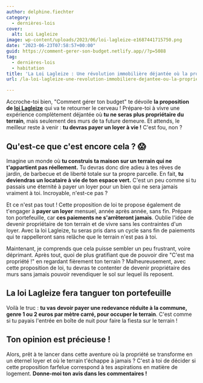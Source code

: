 ```yaml
---
author: delphine.fiechter
category:
  - dernières-lois
cover:
  alt: Loi Lagleize
image: wp-content/uploads/2023/06/loi-lagleize-e1687441715750.png
date: "2023-06-23T07:58:57+00:00"
guid: https://comment-gerer-son-budget.netlify.app//?p=5088
tag:
  - dernières-lois
  - habitation
title: 'La Loi Lagleize : Une révolution immobilière déjantée où la propriété devient une illusion !'
url: /la-loi-lagleize-une-revolution-immobiliere-dejantee-ou-la-propriete-devient-une-illusion/

---
```

Accroche-toi bien, "Comment gérer ton budget" te dévoile **la proposition de [loi Lagleize](https://www.lefigaro.fr/maison/loi-lagleize-puis-je-etre-proprietaire-du-bati-mais-pas-du-sol-20230311#:~:text=juridiquement%20pas%20correct.-,Quel%20est%20l'objectif%20de%20la%20loi%20Lagleize%20%3F,le%20foncier%20et%20le%20b%C3%A2ti. "loi Lagleize ")** qui va te retourner le cerveau ! Prépare-toi à vivre une expérience complètement déjantée où **tu ne seras plus propriétaire du terrain**, mais seulement des murs de ta future demeure. Et attends, le meilleur reste à venir : **tu devras payer un loyer à vie !** C'est fou, non ?

## Qu'est-ce que c'est encore cela ? 😱

Imagine un monde où **tu construis ta maison sur un terrain qui ne t'appartient pas réellement.** Tu devras donc dire adieu à tes rêves de jardin, de barbecue et de liberté totale sur ta propre parcelle. En fait, **tu deviendras un locataire à vie de ton espace vert.** C'est un peu comme si tu passais une éternité à payer un loyer pour un bien qui ne sera jamais vraiment à toi. Incroyable, n'est-ce pas ?

Et ce n'est pas tout ! Cette proposition de loi te propose également de t'engager à **payer un loyer** mensuel, année après année, sans fin. Prépare ton portefeuille, car **ces paiements ne s'arrêteront jamais**. Oublie l'idée de devenir propriétaire de ton terrain et de vivre sans les contraintes d'un loyer. Avec la loi Lagleize, tu seras pris dans un cycle sans fin de paiements qui te rappelleront sans relâche que le terrain n'est pas à toi.

Maintenant, je comprends que cela puisse sembler un peu frustrant, voire déprimant. Après tout, quoi de plus gratifiant que de pouvoir dire "C'est ma propriété !" en regardant fièrement ton terrain ? Malheureusement, avec cette proposition de loi, tu devras te contenter de devenir propriétaire des murs sans jamais pouvoir revendiquer le sol sur lequel ils reposent.

## La loi Lagleize fera tanguer ton portefeuille

Voilà le truc : **tu vas devoir payer une redevance réduite à la commune, genre 1 ou 2 euros par mètre carré, pour occuper le terrain**. C'est comme si tu payais l'entrée en boîte de nuit pour faire la fiesta sur le terrain !

## Ton opinion est précieuse !

Alors, prêt à te lancer dans cette aventure où la propriété se transforme en un éternel loyer et où le terrain t'échappe à jamais ? C'est à toi de décider si cette proposition farfelue correspond à tes aspirations en matière de logement. **Donne-moi ton avis dans les commentaires !**
